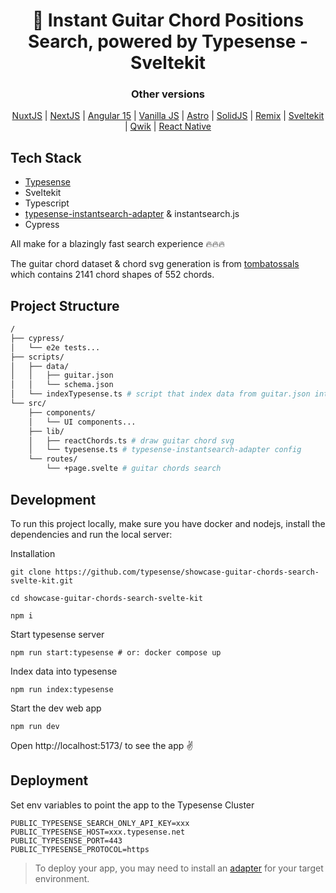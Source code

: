 <h1 align="center">
 🎸 Instant Guitar Chord Positions Search, powered by Typesense - Sveltekit
</h1>
<div align="center">
  <div><h3>Other versions</h3></div>
  <a href="https://github.com/typesense/showcase-guitar-chords-search-nuxt-js">NuxtJS</a> |
  <a href="https://github.com/typesense/showcase-guitar-chords-search-next-js">NextJS</a> |
  <a href="https://github.com/typesense/showcase-guitar-chords-search-angular">Angular 15</a> |
  <a href="https://github.com/typesense/showcase-guitar-chords-search-vanilla-js">Vanilla JS</a> |
  <a href="https://github.com/typesense/showcase-guitar-chords-search-astro">Astro</a> |
  <a href="https://github.com/typesense/showcase-guitar-chords-search-solid-js">SolidJS</a> |
  <a href="https://github.com/typesense/showcase-guitar-chords-search-remix">Remix</a> |
  <a href="https://github.com/typesense/showcase-guitar-chords-search-svelte-kit">Sveltekit</a> |
  <a href="https://github.com/typesense/showcase-guitar-chords-search-qwik">Qwik</a> |
  <a href="https://github.com/typesense/showcase-guitar-chords-search-react-native">React Native</a>
</div>

## Tech Stack

- <a href="https://github.com/typesense/typesense" target="_blank">Typesense</a>
- Sveltekit
- Typescript
- [typesense-instantsearch-adapter](https://github.com/typesense/typesense-instantsearch-adapter) & instantsearch.js
- Cypress

All make for a blazingly fast search experience 🔥🔥🔥

The guitar chord dataset & chord svg generation is from <a href="https://github.com/tombatossals/chords-db" target="_blank">tombatossals</a> which contains 2141 chord shapes of 552 chords.

## Project Structure

```bash
/
├── cypress/
│   └── e2e tests...
├── scripts/
│   ├── data/
│   │   ├── guitar.json
│   │   └── schema.json
│   └── indexTypesense.ts # script that index data from guitar.json into typesense server
└── src/
    ├── components/
    │   └── UI components...
    ├── lib/
    │   ├── reactChords.ts # draw guitar chord svg
    │   └── typesense.ts # typesense-instantsearch-adapter config
    └── routes/
        └── +page.svelte # guitar chords search
```
## Development

To run this project locally, make sure you have docker and nodejs, install the dependencies and run the local server:

Installation

```shell
git clone https://github.com/typesense/showcase-guitar-chords-search-svelte-kit.git

cd showcase-guitar-chords-search-svelte-kit

npm i
```

Start typesense server

```shell
npm run start:typesense # or: docker compose up
```

Index data into typesense

```shell
npm run index:typesense
```

Start the dev web app

```shell
npm run dev
```

Open http://localhost:5173/ to see the app ✌️

## Deployment
Set env variables to point the app to the Typesense Cluster

```env
PUBLIC_TYPESENSE_SEARCH_ONLY_API_KEY=xxx
PUBLIC_TYPESENSE_HOST=xxx.typesense.net
PUBLIC_TYPESENSE_PORT=443
PUBLIC_TYPESENSE_PROTOCOL=https
```

> To deploy your app, you may need to install an [adapter](https://kit.svelte.dev/docs/adapters) for your target environment.
